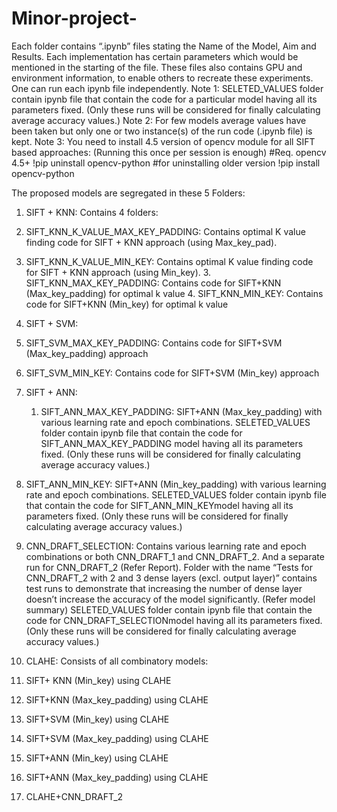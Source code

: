 # Minor-project-

Each folder contains “.ipynb” files stating the Name of the Model, Aim and Results. Each implementation has certain parameters which would be mentioned in the starting of the file. These files also contains GPU and environment information, to enable others to recreate these experiments. One can run each ipynb file independently.
Note 1: SELETED_VALUES folder contain ipynb file that contain the code for a particular model having all its parameters fixed. (Only these runs will be considered for finally calculating average accuracy values.)
Note 2: For few models average values have been taken but only one or two instance(s) of the run code (.ipynb file) is kept.
Note 3: You need to install 4.5 version of opencv module for all SIFT based approaches: (Running this once per session is enough)
#Req. opencv 4.5+
!pip uninstall opencv-python #for uninstalling older version
!pip install opencv-python

The proposed models are segregated in these 5 Folders:
1. SIFT + KNN:
Contains 4 folders:
1. SIFT_KNN_K_VALUE_MAX_KEY_PADDING:
	Contains optimal K value finding code for SIFT + KNN approach (using Max_key_pad).
2. SIFT_KNN_K_VALUE_MIN_KEY:
Contains optimal K value finding code for SIFT + KNN approach (using Min_key).
	3. SIFT_KNN_MAX_KEY_PADDING:
		Contains code for SIFT+KNN (Max_key_padding) for optimal k value
	4. SIFT_KNN_MIN_KEY:
		Contains code for SIFT+KNN (Min_key) for optimal k value

2. SIFT + SVM:
1.	SIFT_SVM_MAX_KEY_PADDING:
Contains code for SIFT+SVM (Max_key_padding) approach
2.	SIFT_SVM_MIN_KEY:
Contains code for SIFT+SVM (Min_key) approach



3. SIFT + ANN: 
	1. SIFT_ANN_MAX_KEY_PADDING:
		SIFT+ANN (Max_key_padding) with various learning rate and epoch combinations.
SELETED_VALUES folder contain ipynb file that contain the code for SIFT_ANN_MAX_KEY_PADDING model having all its parameters fixed. (Only these runs will be considered for finally calculating average accuracy values.)

2. SIFT_ANN_MIN_KEY:
SIFT+ANN (Min_key_padding) with various learning rate and epoch combinations.
SELETED_VALUES folder contain ipynb file that contain the code for SIFT_ANN_MIN_KEYmodel having all its parameters fixed. (Only these runs will be considered for finally calculating average accuracy values.)


4. CNN_DRAFT_SELECTION:
Contains various learning rate and epoch combinations or both CNN_DRAFT_1 and CNN_DRAFT_2. And a separate run for CNN_DRAFT_2 (Refer Report).
Folder with the name “Tests for CNN_DRAFT_2 with 2 and 3 dense layers (excl. output layer)” contains test runs to demonstrate that increasing the number of dense layer doesn’t increase the accuracy of the model significantly. (Refer model summary)
SELETED_VALUES folder contain ipynb file that contain the code for CNN_DRAFT_SELECTIONmodel having all its parameters fixed. (Only these runs will be considered for finally calculating average accuracy values.)


5. CLAHE: 
	Consists of all combinatory models:
1.	SIFT+ KNN (Min_key) using CLAHE
2.	SIFT+KNN  (Max_key_padding) using CLAHE
3.	SIFT+SVM (Min_key) using CLAHE
4.	SIFT+SVM (Max_key_padding) using CLAHE
5.	SIFT+ANN (Min_key) using CLAHE
6.	SIFT+ANN (Max_key_padding) using CLAHE
7.	CLAHE+CNN_DRAFT_2
